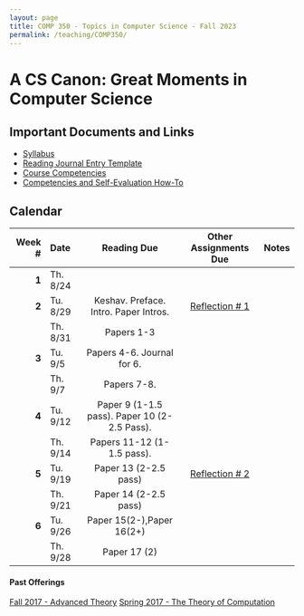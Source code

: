 ```yaml
---
layout: page
title: COMP 350 - Topics in Computer Science - Fall 2023
permalink: /teaching/COMP350/
---
```


# A CS Canon: Great Moments in Computer Science

## Important Documents and Links

* [Syllabus](/teaching/COMP350/canon/comp350-canon-syllabus.pdf)
* [Reading Journal Entry Template](/teaching/COMP350/canon/ReadingJournalTemplate.docx)
* [Course Competencies](/teaching/COMP350/canon/COMP350-Competencies.pdf)
* [Competencies and Self-Evaluation How-To](/teaching/ungrading/howto)


## Calendar

|Week \# | Date | Reading Due | Other Assignments Due | Notes |
| --: | :-- | :---: | :---: | :--: |
| **1** | Th. 8/24 |  | | |
| **2** | Tu. 8/29 | Keshav. Preface. Intro. Paper Intros. | [Reflection \# 1](/teaching/ungrading/letter1) | |
| | Th. 8/31 | Papers 1-3 | | |
| **3** | Tu. 9/5 | Papers 4-6. Journal for 6. | | |
| | Th. 9/7 | Papers 7-8. | | |
| **4** | Tu. 9/12 | Paper 9 (1-1.5 pass). Paper 10 (2-2.5 Pass). | | |
| | Th. 9/14 | Papers 11-12 (1-1.5 pass).  | |  |
| **5** | Tu. 9/19 | Paper 13 (2-2.5 pass) | [Reflection \# 2](/teaching/COMP350/canon/letter2) | |
| | Th. 9/21 | Paper 14 (2-2.5 pass) | |  |
| **6** | Tu. 9/26 | Paper 15(2-),Paper 16(2+) | | |
| | Th. 9/28 | Paper 17 (2) | |  |



#### Past Offerings

[Fall 2017 - Advanced Theory](/teaching/COMP350/theory-cba)
[Spring 2017 - The Theory of Computation](/teaching/COMP350/theory/)
